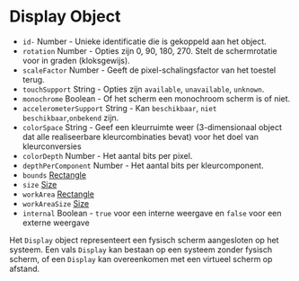 # Display Object

* `id-` Number - Unieke identificatie die is gekoppeld aan het object.
* `rotation` Number - Opties zijn 0, 90, 180, 270. Stelt de schermrotatie voor in graden (kloksgewijs).
* `scaleFactor` Number - Geeft de pixel-schalingsfactor van het toestel terug.
* `touchSupport` String - Opties zijn `available`, `unavailable`, `unknown`.
* `monochrome` Boolean - Of het scherm een monochroom scherm is of niet.
* `accelerometerSupport` String - Kan `beschikbaar`, `niet beschikbaar`,`onbekend` zijn.
* `colorSpace` String - Geef een kleurruimte weer (3-dimensionaal object dat alle realiseerbare kleurcombinaties bevat) voor het doel van kleurconversies
* `colorDepth` Number - Het aantal bits per pixel.
* `depthPerComponent` Number - Het aantal bits per kleurcomponent.
* `bounds` [Rectangle](rectangle.md)
* `size` [Size](size.md)
* `workArea` [Rectangle](rectangle.md)
* `workAreaSize` [Size](size.md)
* `internal` Boolean - `true` voor een interne weergave en `false` voor een externe weergave

Het `Display` object representeert een fysisch scherm aangesloten op het systeem. Een vals `Display` kan bestaan op een systeem zonder fysisch scherm, of een `Display` kan overeenkomen met een virtueel scherm op afstand.
